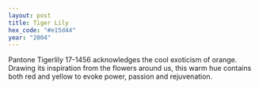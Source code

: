 ```yaml
---
layout: post
title: Tiger Lily
hex_code: "#e15d44"
year: "2004"
---
```

Pantone Tigerlily 17-1456 acknowledges the cool exoticism of orange. Drawing its inspiration from the flowers around us, this warm hue contains both red and yellow to evoke power, passion and rejuvenation.